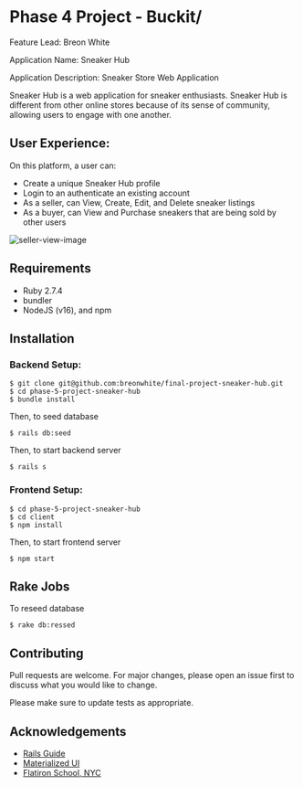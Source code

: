 # Phase 4 Project - Buckit/

Feature Lead:
Breon White

Application Name:
Sneaker Hub

Application Description: 
Sneaker Store Web Application

Sneaker Hub is a web application for sneaker enthusiasts. Sneaker Hub is different from other online stores because of its sense of community, allowing users to engage with one another. 

## User Experience:
On this platform, a user can: 

- Create a unique Sneaker Hub profile
- Login to an authenticate an existing account
- As a seller, can View, Create, Edit, and Delete sneaker listings
- As a buyer, can View and Purchase sneakers that are being sold by other users

![seller-view-image](https://i.ibb.co/wgcFHnc/Screenshot-2023-03-13-at-2-57-03-AM.png)

## Requirements
- Ruby 2.7.4
- bundler
- NodeJS (v16), and npm

## Installation
### Backend Setup:
```console
$ git clone git@github.com:breonwhite/final-project-sneaker-hub.git
$ cd phase-5-project-sneaker-hub
$ bundle install
```
Then, to seed database
```console
$ rails db:seed
```
Then, to start backend server
```console
$ rails s
```

### Frontend Setup:
```console
$ cd phase-5-project-sneaker-hub
$ cd client
$ npm install
```
Then, to start frontend server
```console
$ npm start
``` 

## Rake Jobs
To reseed database
```console
$ rake db:ressed
```

## Contributing

Pull requests are welcome. For major changes, please open an issue first
to discuss what you would like to change.

Please make sure to update tests as appropriate.

## Acknowledgements

- [Rails Guide](https://guides.rubyonrails.org/)
- [Materialized UI](https://mui.com/)
- [Flatiron School, NYC](https://flatironschool.com/campuses/nyc/?utm_source=Google&utm_medium=ppc&utm_campaign=12728169833&utm_content=127574234584&utm_term=flatiron%20school%20nyc&uqaid=513799628636&CjwKCAiA0JKfBhBIEiwAPhZXDxxJlDY_SEahS1QBiubqwPusvGUsfDHmmLAVTuJeLLSGY5b-6OLnqBoCx4kQAvD_BwE&gclid=CjwKCAiA0JKfBhBIEiwAPhZXDxxJlDY_SEahS1QBiubqwPusvGUsfDHmmLAVTuJeLLSGY5b-6OLnqBoCx4kQAvD_BwE)
